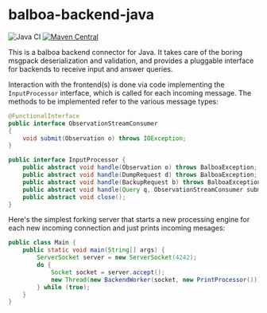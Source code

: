 # balboa-backend-java

![Java CI](https://github.com/satta/balboa-backend-java/workflows/Java%20CI/badge.svg)
[![Maven Central](https://maven-badges.herokuapp.com/maven-central/com.github.satta/balboa-backend-java/badge.svg?style=flat)](https://maven-badges.herokuapp.com/maven-central/com.github.satta/balboa-backend-java)

This is a balboa backend connector for Java. It takes care of the boring msgpack
deserialization and validation, and provides a pluggable interface for backends
to receive input and answer queries.

Interaction with the frontend(s) is done via code implementing the `InputProcessor`
interface, which is called for each incoming message.
The methods to be implemented refer to the various message types:

```Java
@FunctionalInterface
public interface ObservationStreamConsumer
{
    void submit(Observation o) throws IOException;
}

public interface InputProcessor {
    public abstract void handle(Observation o) throws BalboaException;
    public abstract void handle(DumpRequest d) throws BalboaException;
    public abstract void handle(BackupRequest b) throws BalboaException;
    public abstract void handle(Query q, ObservationStreamConsumer submitResult) throws BalboaException, IOException;
    public abstract void close();
}
```

Here's the simplest forking server that starts a new processing engine for each new incoming connection and just prints incoming mesages:

```Java
public class Main {
    public static void main(String[] args) {
        ServerSocket server = new ServerSocket(4242);
        do {
            Socket socket = server.accept();
            new Thread(new BackendWorker(socket, new PrintProcessor())).start();
        } while (true);
    }
}
```

